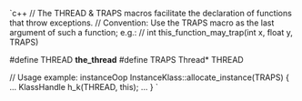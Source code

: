 `c++
// The THREAD & TRAPS macros facilitate the declaration of functions that throw exceptions.
// Convention: Use the TRAPS macro as the last argument of such a function; e.g.:
// int this_function_may_trap(int x, float y, TRAPS)

#define THREAD __the_thread__ 
#define TRAPS  Thread* THREAD 

// Usage example:
instanceOop InstanceKlass::allocate_instance(TRAPS) { 
  ...
  KlassHandle h_k(THREAD, this);
  ...
}
`
